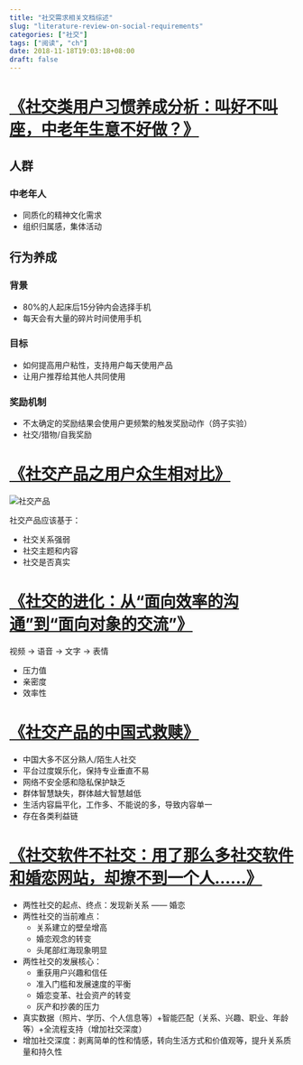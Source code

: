 ```yaml
---
title: "社交需求相关文档综述"
slug: "literature-review-on-social-requirements"
categories: ["社交"]
tags: ["阅读", "ch"]
date: 2018-11-18T19:03:18+08:00
draft: false
---
```


# [《社交类用户习惯养成分析：叫好不叫座，中老年生意不好做？》](http://www.woshipm.com/user-research/953211.html)
## 人群
### 中老年人

* 同质化的精神文化需求
* 组织归属感，集体活动

## 行为养成
### 背景

* 80%的人起床后15分钟内会选择手机
* 每天会有大量的碎片时间使用手机

### 目标

* 如何提高用户粘性，支持用户每天使用产品
* 让用户推荐给其他人共同使用

### 奖励机制

* 不太确定的奖励结果会使用户更频繁的触发奖励动作（鸽子实验）
* 社交/猎物/自我奖励

# [《社交产品之用户众生相对比》](http://www.woshipm.com/pd/99552.html)

![社交产品](http://image.woshipm.com/wp-files/2014/08/5113fc9f55a2a23c98d4fdce0b75b742.jpg)

社交产品应该基于：

* 社交关系强弱
* 社交主题和内容
* 社交是否真实

# [《社交的进化：从“面向效率的沟通”到“面向对象的交流”》](http://www.woshipm.com/it/92591.html)

视频 -> 语音 -> 文字 -> 表情

* 压力值
* 亲密度
* 效率性

# [《社交产品的中国式救赎》](http://www.woshipm.com/operate/88038.html)

* 中国大多不区分熟人/陌生人社交
* 平台过度娱乐化，保持专业垂直不易
* 网络不安全感和隐私保护缺乏
* 群体智慧缺失，群体越大智慧越低
* 生活内容扁平化，工作多、不能说的多，导致内容单一
* 存在各类利益链

# [《社交软件不社交：用了那么多社交软件和婚恋网站，却撩不到一个人……》](http://www.woshipm.com/it/841434.html)

* 两性社交的起点、终点：发现新关系 —— 婚恋
* 两性社交的当前难点：
    * 关系建立的壁垒增高
    * 婚恋观念的转变
    * 头尾部红海现象明显
* 两性社交的发展核心：
    * 重获用户兴趣和信任
    * 准入门槛和发展速度的平衡
    * 婚恋变革、社会资产的转变
    * 灰产和抄袭的压力
* 真实数据（照片、学历、个人信息等）+智能匹配（关系、兴趣、职业、年龄等）+全流程支持（增加社交深度）
* 增加社交深度：剥离简单的性和情感，转向生活方式和价值观等，提升关系质量和持久性

